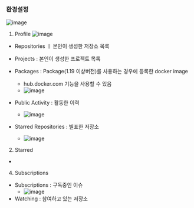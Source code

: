
### 환경설정
![image](https://github.com/parknamjun/gitea/assets/4444533/c4f45acf-0ca9-4728-af11-94d38ed7bf84)

1. Profile
![image](https://github.com/parknamjun/gitea/assets/4444533/748bbc3e-5fb9-43ac-b7ce-92471fa4d3fa)

* Repositories ㅣ 본인이 생성한 저장소 목록
* Projects : 본인이 생성한 프로젝트 목록
* Packages : Package(1.19 이상버전)를 사용하는 경우에 등록한 docker image
  * hub.docker.com 기능을 사용할 수 있음
  * ![image](https://github.com/parknamjun/gitea/assets/4444533/a0ed8f5c-db96-4e27-8ac7-be604ae97b22)
* Public Activity : 활동한 이력
  * ![image](https://github.com/parknamjun/gitea/assets/4444533/c5b6c62f-5825-44ca-934e-ed9c878a8cf2)

* Starred Repositories : 별표한 저장소
  * ![image](https://github.com/parknamjun/gitea/assets/4444533/e8a3ad8d-7384-4abe-9c60-1fc304edd14b)

2. Starred
  * 
4. Subscriptions
* Subscriptions : 구독중인 이슈
  * ![image](https://github.com/parknamjun/gitea/assets/4444533/d99b68b0-9684-40fa-85c4-aab49e7fdc01)
* Watching : 참여하고 있는 저장소



